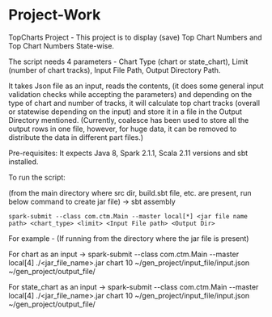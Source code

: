 # Project-Work

TopCharts Project - This project is to display (save) Top Chart Numbers and Top Chart Numbers State-wise.

The script needs 4 parameters - Chart Type (chart or state_chart), Limit (number of chart tracks), Input File Path, Output Directory Path.

It takes Json file as an input, reads the contents, (it does some general input validation checks while accepting the parameters) and depending on the type of chart and number of tracks, it will calculate top chart tracks (overall or statewise depending on the input) and store it in a file in the Output Directory mentioned. 
(Currently, coalesce has been used to store all the output rows in one file, however, for huge data, it can be removed to distribute the data in different part files.)

Pre-requisites: It expects Java 8, Spark 2.1.1, Scala 2.11 versions and sbt installed.

To run the script:

(from the main directory where src dir, build.sbt file, etc. are present, run below command to create jar file) ->
    sbt assembly

    spark-submit --class com.ctm.Main --master local[*] <jar file name path> <chart_type> <limit> <Input File path> <Output Dir>

For example - 
(If running from the directory where the jar file is present)

For chart as an input ->
spark-submit --class com.ctm.Main --master local[4] ./<jar_file_name>.jar chart 10 ~/gen_project/input_file/input.json ~/gen_project/output_file/
 
For state_chart as an input ->
spark-submit --class com.ctm.Main --master local[4] ./<jar_file_name>.jar chart 10 ~/gen_project/input_file/input.json ~/gen_project/output_file/

